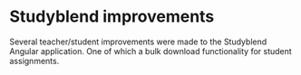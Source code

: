 <!--
  id: 3160
  slug: studyblend-improvements
  type: fortpolio
  categories: 
  tags: Angular, REST, Grunt, interaction design, JSDoc, concept
  clients: 
  collaboration: 
  prizes: 
  images: 
  inCv: false
  inPortfolio: false
  dateFrom: 2016-09-08
  dateTo: 2016-08-17
-->

# Studyblend improvements

<p>Several teacher/student improvements were made to the Studyblend Angular application. One of which a bulk download functionality for student assignments.</p>